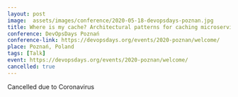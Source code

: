 ```yaml
---
layout: post
image:  assets/images/conference/2020-05-18-devopsdays-poznan.jpg
title: Where is my cache? Architectural patterns for caching microservices
conference: DevOpsDays Poznań
conference-link: https://devopsdays.org/events/2020-poznan/welcome/
place: Poznań, Poland
tags: [Talk]
event: https://devopsdays.org/events/2020-poznan/welcome/
cancelled: true
---
```


Cancelled due to Coronavirus